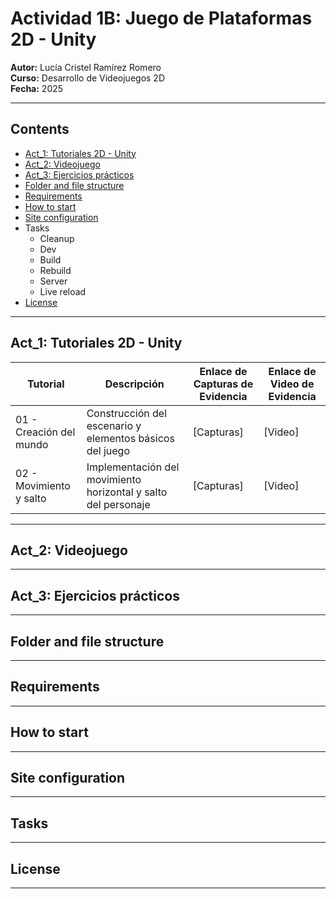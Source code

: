# Actividad 1B: Juego de Plataformas 2D - Unity

**Autor:** Lucía Cristel Ramírez Romero  
**Curso:** Desarrollo de Videojuegos 2D  
**Fecha:** 2025  

---

## Contents
- [Act_1: Tutoriales 2D - Unity](https://github.com/CristelRR/FirstGame2D/blob/main/README.md#tutoriales-2d---unity)
- [Act_2: Videojuego](https://github.com/CristelRR/FirstGame2D/blob/main/README.md#act_2-videojuego)
- [Act_3: Ejercicios prácticos](https://github.com/CristelRR/FirstGame2D/blob/main/README.md#act_3-ejercicio-pr%C3%A1ctico)
- [Folder and file structure](https://github.com/CristelRR/FirstGame2D/blob/main/README.md#folder-and-file-structure)
- [Requirements](https://github.com/CristelRR/FirstGame2D/blob/main/README.md#requirements)
- [How to start](https://github.com/CristelRR/FirstGame2D/blob/main/README.md#how-to-start)
- [Site configuration](https://github.com/CristelRR/FirstGame2D/blob/main/README.md#site-configuration)
- Tasks
  - Cleanup
  - Dev
  - Build
  - Rebuild
  - Server
  - Live reload
- [License](https://github.com/CristelRR/FirstGame2D/blob/main/README.md#tutoriales-2d---unity)

---

## Act_1: Tutoriales 2D - Unity

| Tutorial | Descripción | Enlace de Capturas de Evidencia | Enlace de Video de Evidencia |
|----------|-------------|---------------------------------|------------------------------|
| 01 - Creación del mundo | Construcción del escenario y elementos básicos del juego | [Capturas] | [Video] |
| 02 - Movimiento y salto | Implementación del movimiento horizontal y salto del personaje | [Capturas] | [Video] |

---

## Act_2: Videojuego

---

## Act_3: Ejercicios prácticos

---

## Folder and file structure

---

## Requirements

---

## How to start

---

## Site configuration

---

## Tasks

---

## License

---

